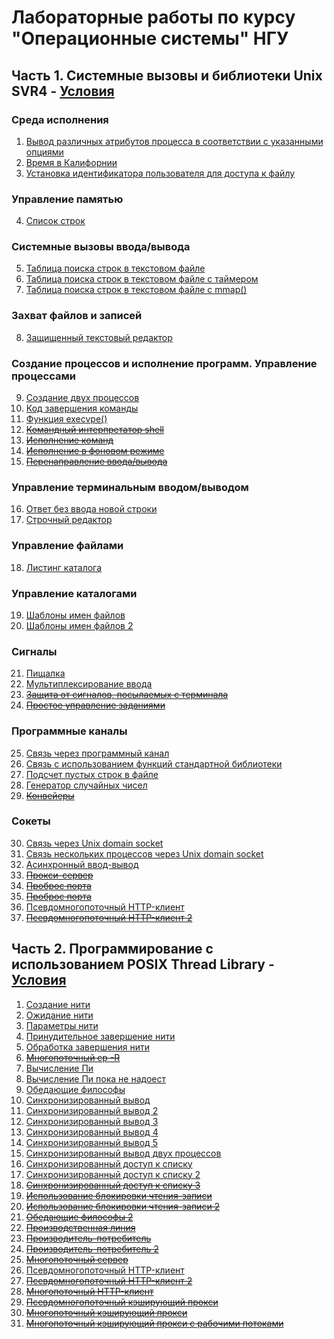 # Лабораторные работы по курсу "Операционные системы" НГУ
## Часть 1. Системные вызовы и библиотеки Unix SVR4 - [Условия](http://ccfit.nsu.ru/~fat/svr4tasks-new.html)
### Среда исполнения
1. [Вывод различных атрибутов процесса в соответствии с указанными опциями](https://github.com/Dross0/OS/tree/master/Process%20properties)
2. [Время в Калифорнии](https://github.com/Dross0/OS/tree/master/California%20time)
3. [Установка идентификатора пользователя для доступа к файлу](https://github.com/Dross0/OS/tree/master/User%20ID)
### Управление памятью
4. [Список строк](https://github.com/Dross0/OS/tree/master/List%20of%20lines)
### Системные вызовы ввода/вывода
5. [Таблица поиска строк в текстовом файле](https://github.com/Dross0/OS/tree/master/File%20search%20table)
6. [Таблица поиска строк в текстовом файле c таймером](https://github.com/Dross0/OS/tree/master/File%20search%20table%20with%20timer)
7. [Таблица поиска строк в текстовом файле c mmap()](https://github.com/Dross0/OS/tree/master/File%20search%20table%20with%20mmap())
### Захват файлов и записей
8. [Защищенный текстовый редактор](https://github.com/Dross0/OS/tree/master/Secure%20text%20editor)
### Создание пpоцессов и исполнение пpогpамм. Управление процессами
9. [Создание двух процессов](https://github.com/Dross0/OS/tree/master/Creation%20of%20two%20processes)
10. [Код завершения команды](https://github.com/Dross0/OS/tree/master/Command%20return%20code)
11. [Функция execvpe()](https://github.com/Dross0/OS/tree/master/execvpe)
12. ~~[Командный интерпретатор shell ](#)~~
13. ~~[Исполнение команд](#)~~
14. ~~[Исполнение в фоновом режиме](#)~~
15. ~~[Перенаправление ввода/вывода](#)~~
### Упpавление теpминальным вводом/выводом
16. [Ответ без ввода новой строки](https://github.com/Dross0/OS/tree/master/Answer%20without%20entering%20a%20new%20line)
17. [Строчный редактор](https://github.com/Dross0/OS/tree/master/line_editor)
### Управление файлами
18. [Листинг каталога](https://github.com/Dross0/OS/tree/master/ls)
### Управление каталогами
19. [Шаблоны имен файлов](https://github.com/Dross0/OS/tree/master/File%20name%20template%201)
20. [Шаблоны имен файлов 2](https://github.com/Dross0/OS/tree/master/File%20name%20template%202)
### Сигналы
21. [Пищалка](https://github.com/Dross0/OS/tree/master/Squeaker)
22. [Мультиплексирование ввода](https://github.com/Dross0/OS/tree/master/Multiplexing%20IO)
23. ~~[Защита от сигналов, посылаемых с терминала ](#)~~
24. ~~[Простое управление заданиями](#)~~
### Программные каналы
25. [Связь через программный канал](https://github.com/Dross0/OS/tree/master/Communication%20with%20pipe())
26. [Связь с использованием функций стандартной библиотеки](https://github.com/Dross0/OS/tree/master/Communication%20with%20popen()%2C%20pclose())
27. [Подсчет пустых строк в файле](https://github.com/Dross0/OS/tree/master/Counting%20blank%20lines)
28. [Генератор случайных чисел](https://github.com/Dross0/OS/tree/master/Random%20number%20generator)
29. ~~[Конвейеры](#)~~
### Сокеты
30. [Связь через Unix domain socket](https://github.com/Dross0/OS/tree/master/Socket)
31. [Связь нескольких процессов через Unix domain socket](https://github.com/Dross0/OS/tree/master/Multiply%20access%20socket)
32. [Асинхронный ввод-вывод](https://github.com/Dross0/OS/tree/master/Async%20IO%20socket)
33. ~~[Прокси-сервер](#)~~
34. ~~[Проброс порта](#)~~
35. ~~[Проброс порта](#)~~
36. [Псевдомногопоточный HTTP-клиент](https://github.com/Dross0/OS/tree/master/http%20client)
37. ~~[Псевдомногопоточный HTTP-клиент 2](#)~~

## Часть 2. Программирование с использованием POSIX Thread Library - [Условия](https://github.com/Dross0/OS/blob/master/Second%20part.pdf)
1. [Создание нити](https://github.com/Dross0/OS/tree/master/Thread%20creation)
2. [Ожидание нити](https://github.com/Dross0/OS/tree/master/Thread%20waiting)
3. [Параметры нити](https://github.com/Dross0/OS/tree/master/Thread%20arguments%20)
4. [Принудительное завершение нити](https://github.com/Dross0/OS/tree/master/Thread%20cancel)
5. [Обработка завершения нити](https://github.com/Dross0/OS/tree/master/Thread%20exit%20handle)
6. ~~[Многопоточный cp -R](#)~~
7. [Вычисление Пи](https://github.com/Dross0/OS/blob/master/Calculating%20Pi)
8. [Вычисление Пи пока не надоест](https://github.com/Dross0/OS/tree/master/Calculating%20Pi%202)
9. [Обедающие философы](https://github.com/Dross0/OS/tree/master/Dining%20philosophers)
10. [Синхронизированный вывод](https://github.com/Dross0/OS/tree/master/Sync%20output)
11. [Синхронизированный вывод 2](https://github.com/Dross0/OS/tree/master/3%20mutex%20for%20sync%20output%20proof)
12. [Синхронизированный вывод 3](https://github.com/Dross0/OS/tree/master/Sync%20output%202)
13. [Синхронизированный вывод 4](https://github.com/Dross0/OS/blob/master/Sync%20output%203)
14. [Синхронизированный вывод 5](#)
15. [Синхронизированный вывод двух процессов](https://github.com/Dross0/OS/tree/master/Sync%20output%204)
16. [Синхронизированный доступ к списку](https://github.com/Dross0/OS/tree/master/Sync%20List)
17. [Синхронизированный доступ к списку 2](https://github.com/Dross0/OS/tree/master/Sync%20List%202)
18. ~~[Синхронизированный доступ к списку 3](#)~~
19. ~~[Использование блокировки чтения-записи](#)~~
20. ~~[Использование блокировки чтения-записи 2](#)~~
21. ~~[Обедающие философы 2](#)~~
22. ~~[Производственная линия](#)~~
23. ~~[Производитель-потребитель](#)~~
24. ~~[Производитель-потребитель 2](#)~~
25. ~~[Многопоточный сервер](#)~~
26. [Псевдомногопоточный HTTP-клиент](https://github.com/Dross0/OS/tree/master/http%20client)
27. ~~[Псевдомногопоточный HTTP-клиент 2](#)~~
28. ~~[Многопоточный HTTP-клиент](#)~~
29. ~~[Псевдомногопоточный кэширующий прокси](#)~~
30. ~~[Многопоточный кэширующий прокси](#)~~
31. ~~[Многопоточный кэширующий прокси с рабочими потоками](#)~~

